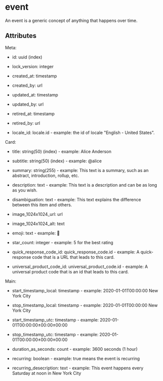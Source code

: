# event


An event is a generic concept of anything that happens over time.

## Attributes

Meta:

* id: uuid (index)

* lock_version: integer

* created_at: timestamp

* created_by: url

* updated_at: timestamp

* updated_by: url

* retired_at: timestamp

* retired_by: url

* locale_id: locale.id - example: the id of locale "English - United States".

Card:

* title: string(50) (index) - example: Alice Anderson

* subtitle: string(50) (index) - example: @alice

* summary: string(255) - example: This text is a summary, such as an abstract, introduction, rollup, etc.

* description: text - example: This text is a description and can be as long as you wish.

* disambiguation: text - example: This text explains the difference between this item and others.

* image_1024x1024_url: url

* image_1024x1024_alt: text

* emoji: text - example: 🚀

* star_count: integer - example: 5 for the best rating

* quick_response_code_id: quick_response_code.id - example: A quick-response code that is a URL that leads to this card.

* universal_product_code_id: universal_product_code.id - example: A universal product code that is an id that leads to this card.

Main:

* start_timestamp_local: timestamp - example: 2020-01-01T00:00:00 New York City

* stop_timestamp_local: timestamp - example: 2020-01-01T00:00:00 New York City

* start_timestamp_utc: timestamp - example: 2020-01-01T00:00:00±00:00±00:00

* stop_timestamp_utc: timestamp - example: 2020-01-01T00:00:00±00:00±00:00

* duration_as_seconds: count - example: 3600 seconds (1 hour)

* recurring: boolean - example: true means the event is recurring

* recurring_desecription: text - example: This event happens every Saturday at noon in New York City


